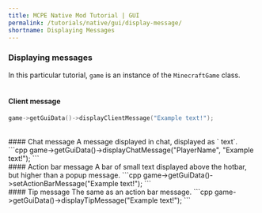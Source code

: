 ```yaml
---
title: MCPE Native Mod Tutorial | GUI
permalink: /tutorials/native/gui/display-message/
shortname: Displaying Messages
---
```

### Displaying messages
In this particular tutorial, `game` is an instance of the `MinecraftGame` class.  
<br>
#### Client message
```cpp
game->getGuiData()->displayClientMessage("Example text!");
```
<br>
#### Chat message
A message displayed in chat, displayed as `<player> text`.
```cpp
game->getGuiData()->displayChatMessage("PlayerName", "Example text!");
```
<br>
#### Action bar message
A bar of small text displayed above the hotbar, but higher than a popup message.
```cpp
game->getGuiData()->setActionBarMessage("Example text!");
```
<br>
#### Tip message
The same as an action bar message.
```cpp
game->getGuiData()->displayTipMessage("Example text!");
```
